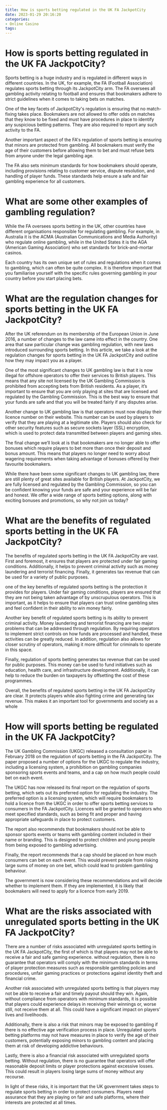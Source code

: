 ```yaml
---
title: How is sports betting regulated in the UK FA JackpotCity
date: 2023-01-29 20:16:20
categories:
- Online Casino
tags:
---
```



#  How is sports betting regulated in the UK FA JackpotCity?

Sports betting is a huge industry and is regulated in different ways in different countries. In the UK, for example, the FA (Football Association) regulates sports betting through its JackpotCity arm. The FA oversees all gambling activity relating to football and ensures that bookmakers adhere to strict guidelines when it comes to taking bets on matches.

One of the key facets of JackpotCity's regulation is ensuring that no match-fixing takes place. Bookmakers are not allowed to offer odds on matches that they know to be fixed and must have procedures in place to identify any suspicious betting patterns. They are also required to report any such activity to the FA.

Another important aspect of the FA's regulation of sports betting is ensuring that minors are protected from gambling. All bookmakers must verify the age of their customers before allowing them to bet and must refuse bets from anyone under the legal gambling age.

The FA also sets minimum standards for how bookmakers should operate, including provisions relating to customer service, dispute resolution, and handling of player funds. These standards help ensure a safe and fair gambling experience for all customers.

# What are some other examples of gambling regulation?

While the FA oversees sports betting in the UK, other countries have different organisations responsible for regulating gambling. For example, in Australia it is the ACMA (Australian Communications and Media Authority) who regulate online gambling, while in the United States it is the AGA (American Gaming Association) who set standards for brick-and-mortar casinos.

Each country has its own unique set of rules and regulations when it comes to gambling, which can often be quite complex. It is therefore important that you familiarise yourself with the specific rules governing gambling in your country before you start placing bets.

#  What are the regulation changes for sports betting in the UK FA JackpotCity?

After the UK referendum on its membership of the European Union in June 2016, a number of changes to the law came into effect in the country. One area that saw particular change was gambling regulation, with new laws introduced surrounding sports betting. In this article, we take a look at the regulation changes for sports betting in the UK FA JackpotCity and outline how they may impact you as a player.

One of the most significant changes to UK gambling law is that it is now illegal for offshore operators to offer their services to British players. This means that any site not licensed by the UK Gambling Commission is prohibited from accepting bets from British residents. As a player, it’s important to ensure that you are only playing at sites that are licensed and regulated by the Gambling Commission. This is the best way to ensure that your funds are safe and that you will be treated fairly if any disputes arise.

Another change to UK gambling law is that operators must now display their licence number on their website. This number can be used by players to verify that they are playing at a legitimate site. Players should also check for other security features such as secure sockets layer (SSL) encryption, which is used to protect data transmitted between players and gaming sites.

The final change we’ll look at is that bookmakers are no longer able to offer bonuses which require players to bet more than once their deposit and bonus amount. This means that players no longer need to worry about wagering requirements when taking advantage of bonuses offered by their favourite bookmakers.

While there have been some significant changes to UK gambling law, there are still plenty of great sites available for British players. At JackpotCity, we are fully licensed and regulated by the Gambling Commission, so you can be confident knowing your funds are safe and your experience will be fair and honest. We offer a wide range of sports betting options, along with exciting bonuses and promotions, so why not join us today?

#  What are the benefits of regulated sports betting in the UK FA JackpotCity?

The benefits of regulated sports betting in the UK FA JackpotCity are vast. First and foremost, it ensures that players are protected under fair gaming conditions. Additionally, it helps to prevent criminal activity such as money laundering and terrorist financing. Finally, it generates tax revenue that can be used for a variety of public purposes.

 one of the key benefits of regulated sports betting is the protection it provides for players. Under fair gaming conditions, players are ensured that they are not being taken advantage of by unscrupulous operators. This is important, as it helps to ensure that players can trust online gambling sites and feel confident in their ability to win money fairly.

Another key benefit of regulated sports betting is its ability to prevent criminal activity. Money laundering and terrorist financing are two major problems that can be addressed through regulation. By requiring operators to implement strict controls on how funds are processed and handled, these activities can be greatly reduced. In addition, regulation also allows for closer scrutiny of operators, making it more difficult for criminals to operate in this space.

Finally, regulation of sports betting generates tax revenue that can be used for public purposes. This money can be used to fund initiatives such as education, health care, and infrastructure development. Additionally, it can help to reduce the burden on taxpayers by offsetting the cost of these programmes.

Overall, the benefits of regulated sports betting in the UK FA JackpotCity are clear. It protects players while also fighting crime and generating tax revenue. This makes it an important tool for governments and society as a whole

#  How will sports betting be regulated in the UK FA JackpotCity?

The UK Gambling Commission (UKGC) released a consultation paper in February 2018 on the regulation of sports betting in the FA JackpotCity. The paper proposed a number of options for the UKGC to regulate the industry, including a licensing system, a prohibition on gambling companies sponsoring sports events and teams, and a cap on how much people could bet on each event.

The UKGC has now released its final report on the regulation of sports betting, which sets out its preferred option for regulating the industry. The preferred option is a licensing system, which will require bookmakers to hold a licence from the UKGC in order to offer sports betting services to consumers in the FA JackpotCity. Licences will be granted to operators who meet specified standards, such as being fit and proper and having appropriate safeguards in place to protect customers.

The report also recommends that bookmakers should not be able to sponsor sports events or teams with gambling content included in their name or branding. This is designed to protect children and young people from being exposed to gambling advertising.

Finally, the report recommends that a cap should be placed on how much consumers can bet on each event. This would prevent people from risking large sums of money on one bet, which could lead to problem gambling behaviour.

The government is now considering these recommendations and will decide whether to implement them. If they are implemented, it is likely that bookmakers will need to apply for a licence from early 2019.

#  What are the risks associated with unregulated sports betting in the UK FA JackpotCity?

There are a number of risks associated with unregulated sports betting in the UK FA JackpotCity, the first of which is that players may not be able to receive a fair and safe gaming experience. without regulation, there is no guarantee that operators will comply with the minimum standards in terms of player protection measures such as responsible gambling policies and procedures, unfair gaming practices or protections against identity theft and financial crime.

Another risk associated with unregulated sports betting is that players may not be able to receive a fair and timely payout should they win. Again, without compliance from operators with minimum standards, it is possible that players could experience delays in receiving their winnings or, worse still, not receive them at all. This could have a significant impact on players’ lives and livelihoods.

Additionally, there is also a risk that minors may be exposed to gambling if there is no effective age verification process in place. Unregulated sports betting platforms may not have measures in place to verify the age of their customers, potentially exposing minors to gambling content and placing them at risk of developing addictive behaviours.

Lastly, there is also a financial risk associated with unregulated sports betting. Without regulation, there is no guarantee that operators will offer reasonable deposit limits or player protections against excessive losses. This could result in players losing large sums of money without any recourse.

In light of these risks, it is important that the UK government takes steps to regulate sports betting in order to protect consumers. Players need assurance that they are playing on fair and safe platforms, where their interests are protected at all times.